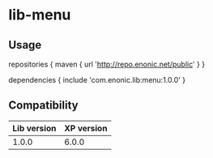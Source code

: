 # lib-menu

## Usage

repositories {
    maven {
        url 'http://repo.enonic.net/public'
    }
}

dependencies {
    include 'com.enonic.lib:menu:1.0.0'
}

## Compatibility

| Lib version        | XP version |
| ------------- | ------------- |
| 1.0.0 | 6.0.0 |